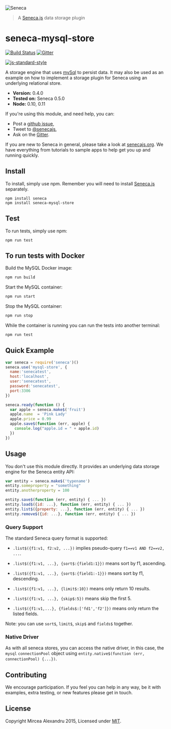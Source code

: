 ![Seneca](http://senecajs.org/files/assets/seneca-logo.png)
> A [Seneca.js][] data storage plugin

# seneca-mysql-store
[![Build Status][travis-badge]][travis-url]
[![Gitter][gitter-badge]][gitter-url]

[![js-standard-style][standard-badge]][standard-style]

A storage engine that uses [mySql][] to persist data. It may also be used as an example on how to
implement a storage plugin for Seneca using an underlying relational store.

- __Version:__ 0.4.0
- __Tested on:__ Seneca 0.5.0
- __Node:__ 0.10, 0.11

If you're using this module, and need help, you can:

- Post a [github issue][],
- Tweet to [@senecajs][],
- Ask on the [Gitter][gitter-url].

If you are new to Seneca in general, please take a look at [senecajs.org][]. We have everything from
tutorials to sample apps to help get you up and running quickly.

## Install
To install, simply use npm. Remember you will need to install [Seneca.js][]
separately.

```
npm install seneca
npm install seneca-mysql-store
```

## Test
To run tests, simply use npm:

```
npm run test
```

## To run tests with Docker

Build the MySQL Docker image:

```sh
npm run build

```

Start the MySQL container:
```sh
npm run start
```

Stop the MySQL container:
```sh
npm run stop
```

While the container is running you can run the tests into another terminal:
```sh
npm run test
```

## Quick Example
```js
var seneca = require('seneca')()
seneca.use('mysql-store', {
  name:'senecatest',
  host:'localhost',
  user:'senecatest',
  password:'senecatest',
  port:3306
})

seneca.ready(function () {
  var apple = seneca.make$('fruit')
  apple.name  = 'Pink Lady'
  apple.price = 0.99
  apple.save$(function (err, apple) {
    console.log("apple.id = " + apple.id)
  })
})
```

## Usage
You don't use this module directly. It provides an underlying data storage engine for the Seneca entity API:

```js
var entity = seneca.make$('typename')
entity.someproperty = "something"
entity.anotherproperty = 100

entity.save$(function (err, entity) { ... })
entity.load$({id: ...}, function (err, entity) { ... })
entity.list$({property: ...}, function (err, entity) { ... })
entity.remove$({id: ...}, function (err, entity) { ... })
```

### Query Support
The standard Seneca query format is supported:

- `.list$({f1:v1, f2:v2, ...})` implies pseudo-query `f1==v1 AND f2==v2, ...`.

- `.list$({f1:v1, ...}, {sort$:{field1:1}})` means sort by f1, ascending.

- `.list$({f1:v1, ...}, {sort$:{field1:-1}})` means sort by f1, descending.

- `.list$({f1:v1, ...}, {limit$:10})` means only return 10 results.

- `.list$({f1:v1, ...}, {skip$:5})` means skip the first 5.

- `.list$({f1:v1,...}, {fields$:['fd1','f2']})` means only return the listed fields.

Note: you can use `sort$`, `limit$`, `skip$` and `fields$` together.

### Native Driver
As with all seneca stores, you can access the native driver, in this case, the `mysql`
`connectionPool` object using `entity.native$(function (err, connectionPool) {...})`.


## Contributing
We encourage participation. If you feel you can help in any way, be it with
examples, extra testing, or new features please get in touch.

## License
Copyright Mircea Alexandru 2015, Licensed under [MIT][].

[travis-badge]: https://travis-ci.org/mirceaalexandru/seneca-mysql-store.svg
[travis-url]: https://travis-ci.org/mirceaalexandru/seneca-mysql-store
[gitter-badge]: https://badges.gitter.im/Join%20Chat.svg
[gitter-url]: https://gitter.im/senecajs/seneca
[standard-badge]: https://raw.githubusercontent.com/feross/standard/master/badge.png
[standard-style]: https://github.com/feross/standard

[MIT]: ./LICENSE
[mySql]: https://www.mysql.com/
[node-mysqldb-native]: http://mysqldb.github.com/node-mysqldb-native/markdown-docs/queries.html
[Senecajs org]: https://github.com/senecajs/
[Seneca.js]: https://www.npmjs.com/package/seneca
[senecajs.org]: http://senecajs.org/
[github issue]: https://github.com/mirceaalexandru/seneca-mysql-store/issues
[@senecajs]: http://twitter.com/senecajs

